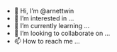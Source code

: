 - 👋 Hi, I’m @arnettwin
- 👀 I’m interested in ...
- 🌱 I’m currently learning ...
- 💞️ I’m looking to collaborate on ...
- 📫 How to reach me ...

<!---
arnettwin/arnettwin is a ✨ special ✨ repository because its `README.md` (this file) appears on your GitHub profile.
You can click the Preview link to take a look at your changes.
--->
